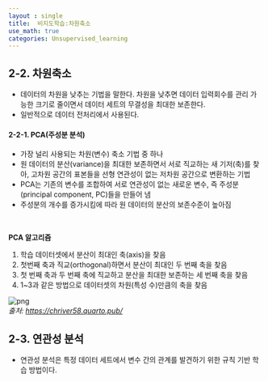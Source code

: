 ```yaml
---
layout : single
title:  비지도학습:차원축소
use_math: true
categories: Unsupervised_learning
---
```

## 2-2. 차원축소
- 데이터의 차원을 낮추는 기법을 말한다. 차원을 낮추면 데이터 입력회수를 관리 가능한 크기로 줄이면서 데이터 세트의 무결성을 최대한 보존한다.<br>
- 일반적으로 데이터 전처리에서 사용된다.<br>

#### 2-2-1. PCA(주성분 분석)
- 가장 널리 사용되는 차원(변수) 축소 기법 중 하나<br>
- 원 데이터의 분산(variance)을 최대한 보존하면서 서로 직교하는 새 기저(축)를 찾아, 고차원 공간의 표본들을 선형 연관성이 없는 저차원 공간으로 변환하는 기법<br>
- PCA는 기존의 변수를 조합하여 서로 연관성이 없는 새로운 변수, 즉 주성분(principal component, PC)들을 만들어 냄<br>
- 주성분의 개수를 증가시킴에 따라 원 데이터의 분산의 보존수준이 높아짐<br>
<br>

**PCA 알고리즘**<br>
1. 학습 데이터셋에서 분산이 최대인 축(axis)을 찾음<br>
2. 첫번째 축과 직교(orthogonal)하면서 분산이 최대인 두 번째 축을 찾음<br>
3. 첫 번째 축과 두 번째 축에 직교하고 분산을 최대한 보존하는 세 번째 축을 찾음<br>
4. 1~3과 같은 방법으로 데이터셋의 차원(특성 수)만큼의 축을 찾음<br>

![png](https://drive.google.com/uc?id=1iN8LzC0BWkyv2dtw9bvFdWOaa_00-N_R)<br>
*출처: https://chriver58.quarto.pub/* <br>
## 2-3. 연관성 분석
- 연관성 분석은 특정 데이터 세트에서 변수 간의 관계를 발견하기 위한 규칙 기반 학습 방법이다.<br>
